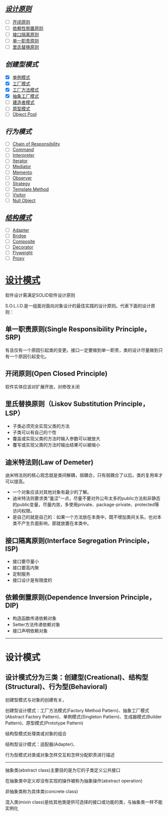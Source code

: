 *[设计原则](design-principles.md)*
------
- [ ] [开闭原则](open-close-principle.md)
- [ ] [依赖性倒置原则](dependency-inversion-principle.md)
- [ ] [接口隔离原则](interface-segregation-principle.md)
- [ ] [单一职责原则](single-responsibility-principle.md)
- [ ] [里氏替换原则](liskov-s-substitution-principle.md)

*创建型模式*
------
- [x] [单例模式](singleton-pattern.md)
- [x] [工厂模式](factory-pattern.md)
- [x] [工厂方法模式](factory-method-pattern.md)
- [x] [抽象工厂模式](abstract-factory-pattern.md)
- [ ] [建造者模式](builder-pattern.md)
- [ ] [原型模式](prototype-pattern.md)
- [ ] [Object Pool](object-pool-pattern.md)

*行为模式*
------
- [ ] [Chain of Responsibility](chain-of-responsibility-pattern.md)
- [ ] [Command](command-pattern.md)
- [ ] [Interpreter](interpreter-pattern.md)
- [ ] [Iterator](iterator-pattern.md)
- [ ] [Mediator](mediator-pattern.md)
- [ ] [Memento](memento-pattern.md)
- [ ] [Observer](observer-pattern.md)
- [ ] [Strategy](strategy-pattern.md)
- [ ] [Template Method](template-method-pattern.md)
- [ ] [Visitor](visitor-pattern.md)
- [ ] [Null Object](null-object-pattern)

*[结构模式](structural-patterns.md)*
------
- [ ] [Adapter](adapter-pattern.md)
- [ ] [Bridge](bridge-pattern.md)
- [ ] [Composite](composite-pattern.md)
- [ ] [Decorator](decorator-pattern.md)
- [ ] [Flyweight](flyweight-pattern.md)
- [ ] [Proxy](proxy-pattern.md)

# [设计模式](http://www.oodesign.com/) #

软件设计需满足SOLID软件设计原则

S.O.L.I.D.是一组面对面向对象设计的最佳实践的设计原则。代表下面的设计原则：

## 单一职责原则(Single Responsibility Principle，SRP) ##

有且仅有一个原因引起类的变更。接口一定要做到单一职责，类的设计尽量做到只有一个原因引起变化。

## 开闭原则(Open Closed Principle) ##

软件实体应该对扩展开放，对修改关闭

## 里氏替换原则（Liskov Substitution Principle，LSP） ##

* 子类必须完全实现父类的方法
* 子类可以有自己的个性
* 覆盖或实现父类的方法时输入参数可以被放大
* 覆写或实现父类的方法时输出结果可以被缩小

## 迪米特法则(Law of Demeter) ##

迪米特法则的核心观念就是类间解耦，弱耦合，只有弱耦合了以后，类的复用率才可以提高。

* 一个对象应该对其他对象有最少的了解。
* 迪米特法则要求类“羞涩”一点，尽量不要对外公布太多的public方法和非静态的public变量，尽量内敛，多使用private、package-private、protected等访问权限。
* 是自己的就是自己的：如果一个方法放在本类中，既不增加类间关系，也对本类不产生负面影响，那就放置在本类中。

## 接口隔离原则(Interface Segregation Principle，ISP) ##

* 接口要尽量小
* 接口要高内聚
* 定制服务
* 接口设计是有限度的

## 依赖倒置原则(Dependence Inversion Principle，DIP) ##

* 构造函数传递依赖对象
* Setter方法传递依赖对象
* 接口声明依赖对象

---

# 设计模式 #

## 设计模式分为三类：创建型(Creational)、结构型(Structural)、行为型(Behavioral) ##

创建型模式与对象的创建有关，

创建型设计模式：工厂方法模式(Factory Method Pattern)、抽象工厂模式(Abstract Factory Pattern)、单例模式(Singleton Pattern)、生成器模式(Builder Pattern)、原型模式(Prototype Pattern)

结构型模式处理类或对象的组合

结构型设计模式：适配器(Adapter)、

行为型模式对类或对象怎样交互和怎样分配职责进行描述


---

抽象类(abstract class)主要目的是为它的子类定义公共接口

在抽象类中定义却没有实现的操作被称为抽象操作(abstract operation)

非抽象类称为具体类(concrete class)

混入类(mixin class)是给其他类提供可选择的接口或功能的类，与抽象类一样不能实例化





